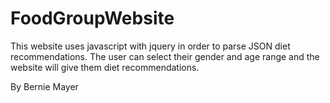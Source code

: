 # FoodGroupWebsite

This website uses javascript with jquery in order to parse
JSON diet recommendations. The user can select their gender
and age range and the website will give them diet recommendations.




By Bernie Mayer
